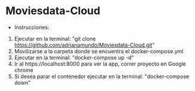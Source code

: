 # Moviesdata-Cloud
- Instrucciones:
1. Ejecutar en la terminal: "git clone https://github.com/adrianamundo/Moviesdata-Cloud.git"
2. Movilizarse a la carpeta donde se encuentra el docker-compose.yml
3. Ejecutar en la terminal: "docker-compose up -d"
4. Ir al https://localhost:8000 para ver la app, correr proyecto en Google chrome
5. Si desea parar el contenedor ejecutar en la terminal: "docker-compose down"
